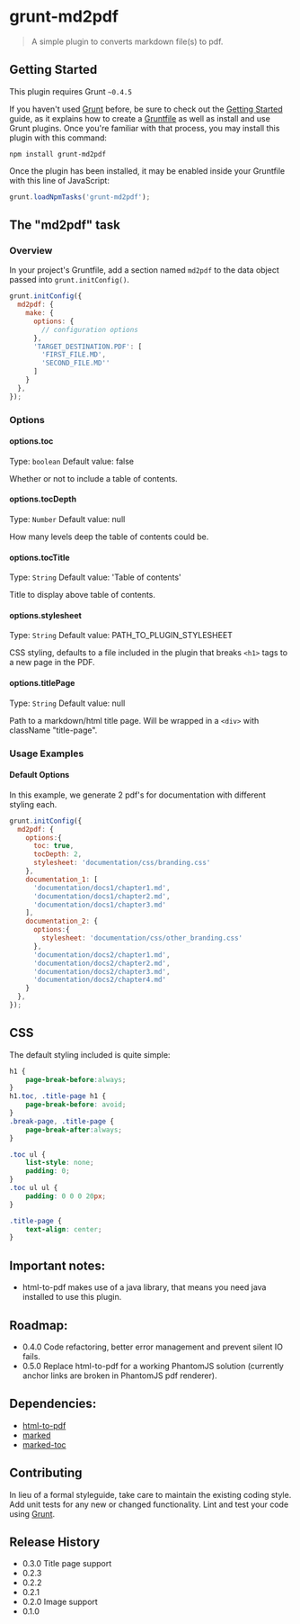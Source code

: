 # grunt-md2pdf

> A simple plugin to converts markdown file(s) to pdf.

## Getting Started
This plugin requires Grunt `~0.4.5`

If you haven't used [Grunt](http://gruntjs.com/) before, be sure to check out the [Getting Started](http://gruntjs.com/getting-started) guide, as it explains how to create a [Gruntfile](http://gruntjs.com/sample-gruntfile) as well as install and use Grunt plugins. Once you're familiar with that process, you may install this plugin with this command:

```shell
npm install grunt-md2pdf
```

Once the plugin has been installed, it may be enabled inside your Gruntfile with this line of JavaScript:

```js
grunt.loadNpmTasks('grunt-md2pdf');
```

## The "md2pdf" task

### Overview
In your project's Gruntfile, add a section named `md2pdf` to the data object passed into `grunt.initConfig()`.

```js
grunt.initConfig({
  md2pdf: {
    make: {
      options: {
        // configuration options
      },
      'TARGET_DESTINATION.PDF': [
        'FIRST_FILE.MD',
        'SECOND_FILE.MD''
      ]
    }
  },
});
```

### Options

#### options.toc
Type: `boolean`
Default value: false

Whether or not to include a table of contents.

#### options.tocDepth
Type: `Number`
Default value: null

How many levels deep the table of contents could be.

#### options.tocTitle
Type: `String`
Default value: 'Table of contents'

Title to display above table of contents.

#### options.stylesheet
Type: `String`
Default value: PATH_TO_PLUGIN_STYLESHEET

CSS styling, defaults to a file included in the plugin that breaks `<h1>` tags to a new page in the PDF.

#### options.titlePage
Type: `String`
Default value: null

Path to a markdown/html title page. Will be wrapped in a `<div>` with className "title-page".


### Usage Examples

#### Default Options
In this example, we generate 2 pdf's for documentation with different styling each.

```js
grunt.initConfig({
  md2pdf: {
    options:{
      toc: true,
      tocDepth: 2,
      stylesheet: 'documentation/css/branding.css'
    },
    documentation_1: [
      'documentation/docs1/chapter1.md',
      'documentation/docs1/chapter2.md',
      'documentation/docs1/chapter3.md'
    ],
    documentation_2: {
      options:{
        stylesheet: 'documentation/css/other_branding.css'
      },
      'documentation/docs2/chapter1.md',
      'documentation/docs2/chapter2.md',
      'documentation/docs2/chapter3.md',
      'documentation/docs2/chapter4.md'
    }
  },
});
```

## CSS

The default styling included is quite simple:

```css
h1 {
    page-break-before:always;
}
h1.toc, .title-page h1 {
    page-break-before: avoid;
}
.break-page, .title-page {
    page-break-after:always;
}

.toc ul {
    list-style: none;
    padding: 0;
}
.toc ul ul {
    padding: 0 0 0 20px;
}

.title-page {
    text-align: center;
}
```

## Important notes:

- html-to-pdf makes use of a java library, that means you need java installed to use this plugin.

## Roadmap:

- 0.4.0 Code refactoring, better error management and prevent silent IO fails.
- 0.5.0 Replace html-to-pdf for a working PhantomJS solution (currently anchor links are broken in PhantomJS pdf renderer).

## Dependencies:

- [html-to-pdf](https://github.com/ChaosEvoker/html-to-pdf)
- [marked](https://github.com/chjj/marked)
- [marked-toc](https://github.com/jonschlinkert/marked-toc)

## Contributing
In lieu of a formal styleguide, take care to maintain the existing coding style.
Add unit tests for any new or changed functionality.
Lint and test your code using [Grunt](http://gruntjs.com/).

## Release History
- 0.3.0 Title page support
- 0.2.3
- 0.2.2
- 0.2.1
- 0.2.0 Image support
- 0.1.0
